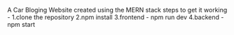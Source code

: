 A Car Bloging Website created using the MERN stack 
steps to get it working - 
    1.clone the repository 
    2.npm install
    3.frontend - npm run dev
    4.backend - npm start 
